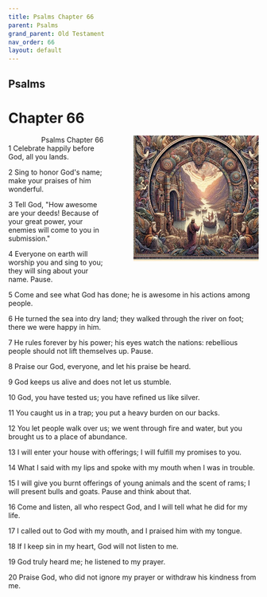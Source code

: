 ```yaml
---
title: Psalms Chapter 66
parent: Psalms
grand_parent: Old Testament
nav_order: 66
layout: default
---
```


## Psalms

# Chapter 66

<div style="clear: both; text-align: right;">
    <div style="max-width: 50%; height: auto; float: right; margin: 0 0 10px 10px; padding-left: 10%;">
        <img src="/assets/Image/Psalms/500/66.jpg" alt="Psalms Chapter 66" class="chapter-image">
    </div>
    <figcaption style="font-size: 14px; text-align: right;">Psalms Chapter 66</figcaption>
</div>
1 Celebrate happily before God, all you lands.

2 Sing to honor God's name; make your praises of him wonderful.

3 Tell God, "How awesome are your deeds! Because of your great power, your enemies will come to you in submission."

4 Everyone on earth will worship you and sing to you; they will sing about your name. Pause.

5 Come and see what God has done; he is awesome in his actions among people.

6 He turned the sea into dry land; they walked through the river on foot; there we were happy in him.

7 He rules forever by his power; his eyes watch the nations: rebellious people should not lift themselves up. Pause.

8 Praise our God, everyone, and let his praise be heard.

9 God keeps us alive and does not let us stumble.

10 God, you have tested us; you have refined us like silver.

11 You caught us in a trap; you put a heavy burden on our backs.

12 You let people walk over us; we went through fire and water, but you brought us to a place of abundance.

13 I will enter your house with offerings; I will fulfill my promises to you.

14 What I said with my lips and spoke with my mouth when I was in trouble.

15 I will give you burnt offerings of young animals and the scent of rams; I will present bulls and goats. Pause and think about that.

16 Come and listen, all who respect God, and I will tell what he did for my life.

17 I called out to God with my mouth, and I praised him with my tongue.

18 If I keep sin in my heart, God will not listen to me.

19 God truly heard me; he listened to my prayer.

20 Praise God, who did not ignore my prayer or withdraw his kindness from me.



